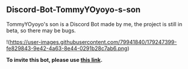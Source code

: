## Discord-Bot-TommyYOyoyo-s-son

TommyYOyoyo's son is a Discord Bot made by me, the project is still in beta, so there may be bugs.

!(https://user-images.githubusercontent.com/79941840/179247399-fe829843-9e42-4a63-8e44-0291b28c7ab6.png)

**To invite this bot, please use [this link](https://discord.com/oauth2/authorize?client_id=996429773117079652&permissions=515396455648&scope=bot).**


